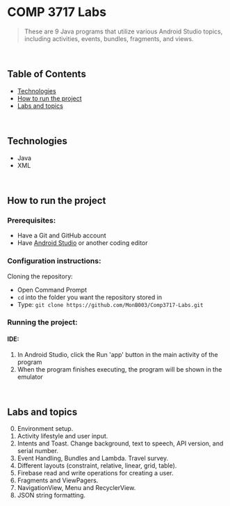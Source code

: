# COMP 3717 Labs

> These are 9 Java programs that utilize various Android Studio topics, including activities, events, bundles, fragments, and views.

<br>

## Table of Contents
- [Technologies](#technologies)
- [How to run the project](#how-to-run-project)
- [Labs and topics](#labs)

<br>

## Technologies
* Java
* XML

<br>

## <a id="how-to-run-project">How to run the project</a>
### Prerequisites:
- Have a Git and GitHub account
- Have [Android Studio](https://developer.android.com/studio) or another coding editor

### Configuration instructions:

Cloning the repository:
- Open Command Prompt 
- `cd` into the folder you want the repository stored in
- Type: `git clone https://github.com/MonB003/Comp3717-Labs.git`


### Running the project:
#### IDE:
1. In Android Studio, click the Run 'app' button in the main activity of the program
2. When the program finishes executing, the program will be shown in the emulator

<br>

## <a id="labs">Labs and topics</a>
0. Environment setup.
1. Activity lifestyle and user input.
2. Intents and Toast. Change background, text to speech, API version, and serial number.
3. Event Handling, Bundles and Lambda. Travel survey.
4. Different layouts (constraint, relative, linear, grid, table).
5. Firebase read and write operations for creating a user.
6. Fragments and ViewPagers.
7. NavigationView, Menu and RecyclerView.
9. JSON string formatting.

